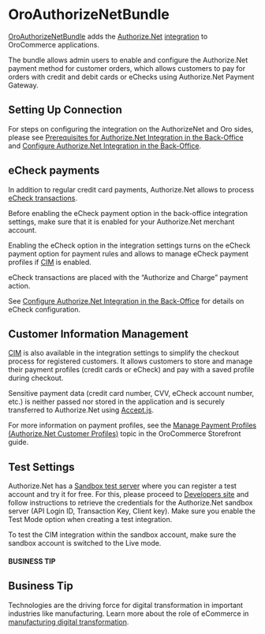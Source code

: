 <a id="bundle-docs-extensions-authorizenet"></a>

# OroAuthorizeNetBundle

<a href="https://github.com/oroinc/OroAuthorizeNetBundle" target="_blank">OroAuthorizeNetBundle</a> adds the <a href="https://www.authorize.net/" target="_blank">Authorize.Net</a> <a href="https://github.com/oroinc/platform/tree/5.0/src/Oro/Bundle/IntegrationBundle" target="_blank">integration</a> to OroCommerce applications.

The bundle allows admin users to enable and configure the Authorize.Net payment method for customer orders, which allows customers to pay for orders with credit and debit cards or eChecks using Authorize.Net Payment Gateway.

## Setting Up Connection

For steps on configuring the integration on the AuthorizeNet and Oro sides, please see [Prerequisites for Authorize.Net Integration in the Back-Office](../../../user/back-office/system/integrations/payment-integration/authorizenet/authorizenet-prerequisites.md#user-guide-payment-prerequisites-authorizenet) and [Configure Authorize.Net Integration in the Back-Office](../../../user/back-office/system/integrations/payment-integration/authorizenet/authorizenet-integration.md#user-guide-payment-configuration-payment-method-integration-authorizenet-details).

## eCheck payments

In addition to regular credit card payments, Authorize.Net allows to process <a href="https://www.authorize.net/payments/echeck/" target="_blank">eCheck transactions</a>.

Before enabling the eCheck payment option in the back-office integration settings, make sure that it is enabled for your Authorize.Net merchant account.

Enabling the eCheck option in the integration settings turns on the eCheck payment option for payment rules and allows to manage eCheck payment profiles if <a href="https://www.authorize.net/our-features/secure-customer-data/" target="_blank">CIM</a> is enabled.

eCheck transactions are placed with the “Authorize and Charge” payment action.

See [Configure Authorize.Net Integration in the Back-Office](../../../user/back-office/system/integrations/payment-integration/authorizenet/authorizenet-integration.md#user-guide-payment-configuration-payment-method-integration-authorizenet-details) for details on eCheck configuration.

## Customer Information Management

<a href="https://www.authorize.net/our-features/secure-customer-data/" target="_blank">CIM</a> is also available in the integration settings to simplify the checkout process for registered customers. It allows customers to store and manage their payment profiles (credit cards or eCheck) and pay with a saved profile during checkout.

Sensitive payment data (credit card number, CVV, eCheck account number, etc.) is neither passed nor stored in the application and is securely transferred to Authorize.Net using <a href="https://developer.authorize.net/api/reference/features/acceptjs.html" target="_blank">Accept.js</a>.

For more information on payment profiles, see the [Manage Payment Profiles (Authorize.Net Customer Profiles)](../../../user/storefront/account/cim/index.md#frontstore-guide-cim) topic in the OroCommerce Storefront guide.

## Test Settings

Authorize.Net has a <a href="https://sandbox.authorize.net/" target="_blank">Sandbox test server</a> where you can register a test account and try it for free. For this, please proceed to <a href="https://developer.authorize.net/" target="_blank">Developers site</a> and follow instructions to retrieve the credentials for the Authorize.Net sandbox server (API Login ID, Transaction Key, Client key). Make sure you enable the Test Mode option when creating a test integration.

To test the CIM integration within the sandbox account, make sure the sandbox account is switched to the Live mode.

#### BUSINESS TIP
## Business Tip

Technologies are the driving force for digital transformation in important industries like manufacturing. Learn more about the role of eCommerce in <a href="https://oroinc.com/b2b-ecommerce/blog/digital-transformation-in-manufacturing/" target="_blank">manufacturing digital transformation</a>.

<!-- Frontend -->
